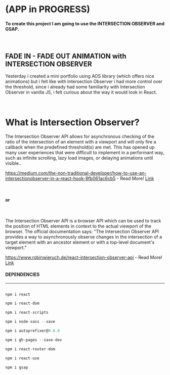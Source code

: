 # (APP in PROGRESS)

#### To create this project I am going to use the INTERSECTION OBSERVER and GSAP.

<br>

## FADE IN - FADE OUT ANIMATION with INTERSECTION OBSERVER

<p>
 Yesterday i created a mini portfolio
using AOS library (which offers nice animations) but i felt like with Intersection Observer i had more control over the threshold, since i already had some familiarity with Intersection Observer in vanilla JS, i felt
curious about the way it would look in React. 
</p>

<br>

<h1> What is Intersection
Observer?
</h1>

<p>
The Intersection Observer API allows for asynchronous checking of the ratio of the intersection of an element with a viewport and will only fire a callback when the predefined threshold(s) are met. This has opened up many user experiences that were difficult to implement in a performant way, such as infinite scrolling, lazy load images, or delaying animations until visible..
</p>

https://medium.com/the-non-traditional-developer/how-to-use-an-intersectionobserver-in-a-react-hook-9fb061ac6cb5 - Read More!
[Link](https://medium.com/the-non-traditional-developer/how-to-use-an-intersectionobserver-in-a-react-hook-9fb061ac6cb5)

<br>

#### or

<br>

<p>
The Intersection Observer API is a browser API which can be used to track the position of HTML elements in context to the actual viewport of the browser. The official documentation says: "The Intersection Observer API provides a way to asynchronously observe changes in the intersection of a target element with an ancestor element or with a top-level document's viewport."
</p>

https://www.robinwieruch.de/react-intersection-observer-api - Read More!
[Link](https://www.robinwieruch.de/react-intersection-observer-api)

#### DEPENDENCIES

<hr>

```javascript

npm i react

npm i react-dom

npm i react-scripts

npm i node-sass --save

npm i autoprefixer@9.8.0

npm i gh-pages --save-dev

npm i react-router-dom

npm i react-use

npm i gsap
```
